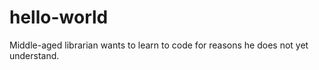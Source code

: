 # hello-world
Middle-aged librarian wants to learn to code for reasons he does not yet understand. 
